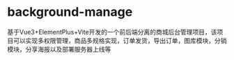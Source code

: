 # background-manage
基于Vue3+ElementPlus+Vite开发的一个前后端分离的商城后台管理项目，该项目可以实现多权限管理，商品多规格实现，订单发货，导出订单，图库模块，分销模块，分享海报以及部署服务器上线等

